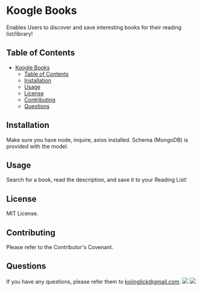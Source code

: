 # Koogle Books
Enables Users to discover and save interesting books for their reading list/library!
## Table of Contents
- [Koogle Books](#koogle-books)
  - [Table of Contents](#table-of-contents)
  - [Installation](#installation)
  - [Usage](#usage)
  - [License](#license)
  - [Contributing](#contributing)
  - [Questions](#questions)
## Installation
Make sure you have node, inquire, axios installed. Schema (MongoDB) is provided with the model.
## Usage
Search for a book, read the description, and save it to your Reading List!
## License
MIT License.
## Contributing
Please refer to the Contributor's Covenant.
## Questions
If you have any questions, please refer them to [kojinglick@gmail.com](mailto:kojinglick@gmail.com).
![](https://img.shields.io/github/followers/moonstripe11?label=Follow&style=social)
![](https://img.shields.io/static/v1?label=moonstripe11&message=approved&color=success)
